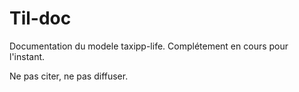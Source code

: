 Til-doc
=======


Documentation du modele taxipp-life. 
Complétement en cours pour l'instant. 

Ne pas citer, ne pas diffuser. 
